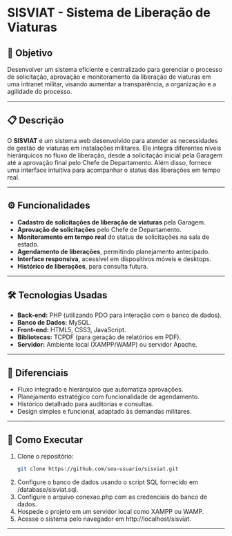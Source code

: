 # SISVIAT - Sistema de Liberação de Viaturas

## 🎯 Objetivo  
Desenvolver um sistema eficiente e centralizado para gerenciar o processo de solicitação, aprovação e monitoramento da liberação de viaturas em uma intranet militar, visando aumentar a transparência, a organização e a agilidade do processo.

---

## 📋 Descrição  
O **SISVIAT** é um sistema web desenvolvido para atender as necessidades de gestão de viaturas em instalações militares. Ele integra diferentes níveis hierárquicos no fluxo de liberação, desde a solicitação inicial pela Garagem até a aprovação final pelo Chefe de Departamento. Além disso, fornece uma interface intuitiva para acompanhar o status das liberações em tempo real.

---

## ⚙️ Funcionalidades  
- **Cadastro de solicitações de liberação de viaturas** pela Garagem.  
- **Aprovação de solicitações** pelo Chefe de Departamento.  
- **Monitoramento em tempo real** do status de solicitações na sala de estado.  
- **Agendamento de liberações**, permitindo planejamento antecipado.  
- **Interface responsiva**, acessível em dispositivos móveis e desktops.  
- **Histórico de liberações**, para consulta futura.  

---

## 🛠️ Tecnologias Usadas  
- **Back-end:** PHP (utilizando PDO para interação com o banco de dados).  
- **Banco de Dados:** MySQL.  
- **Front-end:** HTML5, CSS3, JavaScript.  
- **Bibliotecas:** TCPDF (para geração de relatórios em PDF).  
- **Servidor:** Ambiente local (XAMPP/WAMP) ou servidor Apache.  

---

## 🌟 Diferenciais  
- Fluxo integrado e hierárquico que automatiza aprovações.  
- Planejamento estratégico com funcionalidade de agendamento.  
- Histórico detalhado para auditorias e consultas.  
- Design simples e funcional, adaptado às demandas militares.  

---

## 🚀 Como Executar  
1. Clone o repositório:  
   ```bash
   git clone https://github.com/seu-usuario/sisviat.git
2. Configure o banco de dados usando o script SQL fornecido em /database/sisviat.sql.
3. Configure o arquivo conexao.php com as credenciais do banco de dados.
4. Hospede o projeto em um servidor local como XAMPP ou WAMP.
5. Acesse o sistema pelo navegador em http://localhost/sisviat.

---

